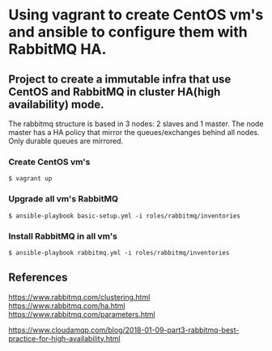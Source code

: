# Using vagrant to create CentOS vm's and ansible to configure them with RabbitMQ HA.

## Project to create a immutable infra that use CentOS and RabbitMQ in cluster HA(high availability) mode.

The rabbitmq structure is based in 3 nodes: 2 slaves and 1 master.
The node master has a HA policy that mirror the queues/exchanges behind all nodes.
Only durable queues are mirrored.

### Create CentOS vm's
```
$ vagrant up 
```

### Upgrade all vm's RabbitMQ
```
$ ansible-playbook basic-setup.yml -i roles/rabbitmq/inventories
```

### Install RabbitMQ in all vm's
```
$ ansible-playbook rabbitmq.yml -i roles/rabbitmq/inventories
```


## References

https://www.rabbitmq.com/clustering.html
https://www.rabbitmq.com/ha.html
https://www.rabbitmq.com/parameters.html

https://www.cloudamqp.com/blog/2018-01-09-part3-rabbitmq-best-practice-for-high-availability.html
